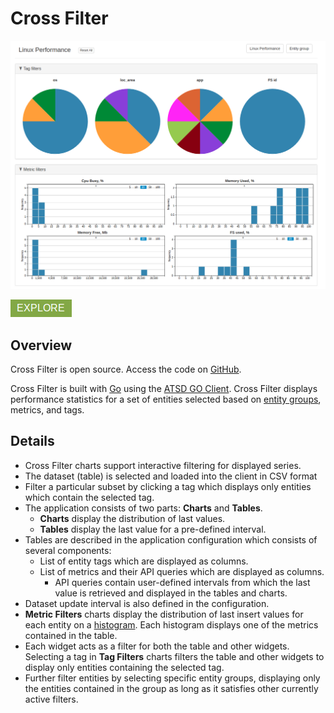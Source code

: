 # Cross Filter

![](../../images/cross-filter.png)

[![](./images/explore.png)](https://apps.axibase.com/cross-filter/)

## Overview

Cross Filter is open source. Access the code on [GitHub](https://github.com/axibase/go-cross-filter).

Cross Filter is built with [Go](https://golang.org/) using the [ATSD GO Client](https://github.com/axibase/atsd-api-go). Cross Filter displays performance statistics for a set of entities selected based on [entity groups](../../configuration/entity_groups.md), metrics, and tags.

## Details

* Cross Filter charts support interactive filtering for displayed series.
* The dataset (table) is selected and loaded into the client in CSV format
* Filter a particular subset by clicking a tag which displays only entities which contain the selected tag.
* The application consists of two parts: **Charts** and **Tables**.
  * **Charts** display the distribution of last values.
  * **Tables** display the last value for a pre-defined interval.
* Tables are described in the application configuration which consists of several components:
  * List of entity tags which are displayed as columns.
  * List of metrics and their API queries which are displayed as columns.
    * API queries contain user-defined intervals from which the last value is retrieved and displayed in the tables and charts.
* Dataset update interval is also defined in the configuration.
* **Metric Filters** charts display the distribution of last insert values for each entity on a [histogram](https://github.com/axibase/charts/blob/master/widgets/histogram/README.md). Each histogram displays one of the metrics contained in the table.
* Each widget acts as a filter for both the table and other widgets. Selecting a tag in **Tag Filters** charts filters the table and other widgets to display only entities containing the selected tag.
* Further filter entities by selecting specific entity groups, displaying only the entities contained in the group as long as it satisfies other currently active filters.